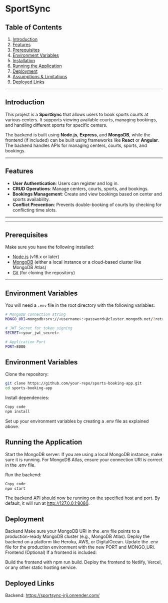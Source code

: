 # SportSync


## Table of Contents
1. [Introduction](#introduction)
2. [Features](#features)
3. [Prerequisites](#prerequisites)
4. [Environment Variables](#environment-variables)
5. [Installation](#installation)
6. [Running the Application](#running-the-application)
7. [Deployment](#deployment)
8. [Assumptions & Limitations](#assumptions--limitations)
9. [Deployed Links](#deployed-links)

---

## Introduction
This project is a **SportSync** that allows users to book sports courts at various centers. It supports viewing available courts, managing bookings, and handling different sports for specific centers.

The backend is built using **Node.js**, **Express**, and **MongoDB**, while the frontend (if included) can be built using frameworks like **React** or **Angular**. The backend handles APIs for managing centers, courts, sports, and bookings.

---

## Features
- **User Authentication**: Users can register and log in.
- **CRUD Operations**: Manage centers, courts, sports, and bookings.
- **Bookings Management**: Create and view bookings based on center and sports availability.
- **Conflict Prevention**: Prevents double-booking of courts by checking for conflicting time slots.

---

---

## Prerequisites
Make sure you have the following installed:
- [Node.js](https://nodejs.org/) (v16.x or later)
- [MongoDB](https://www.mongodb.com/) (either a local instance or a cloud-based cluster like MongoDB Atlas)
- [Git](https://git-scm.com/) (for cloning the repository)

---

## Environment Variables
You will need a `.env` file in the root directory with the following variables:

```bash
# MongoDB connection string
MONGO_URI=mongodb+srv://<username>:<password>@cluster.mongodb.net/?retryWrites=true&w=majority

# JWT Secret for token signing
SECRET=<your_jwt_secret>

# Application Port
PORT=8080
```

## Environment Variables
Clone the repository:

```bash
git clone https://github.com/your-repo/sports-booking-app.git
cd sports-booking-app
```
Install dependencies:

```bash
Copy code
npm install
```
Set up your environment variables by creating a .env file as explained above.



## Running the Application
Start the MongoDB server: If you are using a local MongoDB instance, make sure it is running. For MongoDB Atlas, ensure your connection URI is correct in the .env file.

Run the backend:

```bash
Copy code
npm start
```
The backend API should now be running on the specified host and port. By default, it will run at http://127.0.0.1:8080.



## Deployment
Backend
Make sure your MongoDB URI in the .env file points to a production-ready MongoDB cluster (e.g., MongoDB Atlas).
Deploy the backend on a platform like Heroku, AWS, or DigitalOcean.
Update the .env file for the production environment with the new PORT and MONGO_URI.
Frontend (Optional)
If a frontend is included:

Build the frontend with npm run build.
Deploy the frontend to Netlify, Vercel, or any other static hosting service.




## Deployed Links
Backend: https://sportsync-jrij.onrender.com/
